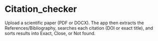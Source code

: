 # Citation_checker
Upload a scientific paper (PDF or DOCX). The app then extracts the References/Bibliography, searches each citation (DOI or exact title), and sorts results into Exact, Close, or Not found.
